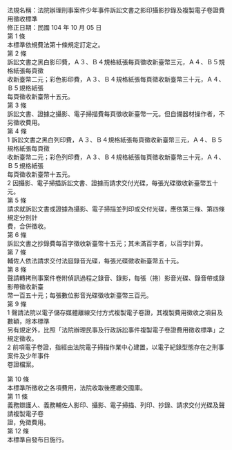 法規名稱：法院辦理刑事案件少年事件訴訟文書之影印攝影抄錄及複製電子卷證費用徵收標準  
修正日期：民國 104 年 10 月 05 日  
第 1 條  
本標準依規費法第十條規定訂定之。  
第 2 條  
訴訟文書之黑白影印費，Ａ３、Ｂ４規格紙張每頁徵收新臺幣三元，Ａ４、Ｂ５規格紙張每頁徵  
收新臺幣二元；彩色影印費，Ａ３、Ｂ４規格紙張每頁徵收新臺幣三十元，Ａ４、Ｂ５規格紙張  
每頁徵收新臺幣十五元。  
第 3 條  
訴訟文書、證據之攝影、電子掃描費每頁徵收新臺幣一元。但自備器材操作者，不另徵收費用。  
第 4 條  
1 訴訟文書之黑白列印費，Ａ３、Ｂ４規格紙張每頁徵收新臺幣三元，Ａ４、Ｂ５規格紙張每頁徵  
收新臺幣二元；彩色列印費，Ａ３、Ｂ４規格紙張每頁徵收新臺幣三十元，Ａ４、Ｂ５規格紙張  
每頁徵收新臺幣十五元。  
2 因攝影、電子掃描訴訟文書、證據而請求交付光碟，每張光碟徵收新臺幣五十元。  
第 5 條  
請求就訴訟文書或證據為攝影、電子掃描並列印或交付光碟，應依第三條、第四條規定分別計  
費，合併徵收。  
第 6 條  
訴訟文書之抄錄費每百字徵收新臺幣十五元；其未滿百字者，以百字計算。  
第 7 條  
輔佐人依法請求交付法庭錄音光碟，每張光碟徵收新臺幣五十元。  
第 8 條  
聲請轉拷刑事案件卷附偵訊過程之錄音、錄影，每張（捲）影音光碟、錄音帶或錄影帶徵收新臺  
幣一百五十元；每張數位影音光碟徵收新臺幣三百元。  
第 9 條  
1 聲請法院以電子儲存媒體離線交付方式複製電子卷證，其複製費用徵收之項目及數額，除本標準  
另有規定外，比照「法院辦理民事及行政訴訟事件複製電子卷證費用徵收標準」之規定徵收。  
2 前項電子卷證，指經由法院電子掃描作業中心建置，以電子紀錄型態存在之刑事案件及少年事件  
卷證檔案。  


第 10 條  
本標準所徵收之各項費用，法院收取後應繳交國庫。  
第 11 條  
義務辯護人、義務輔佐人影印、攝影、電子掃描、列印、抄錄、請求交付光碟及聲請複製電子卷  
證，免徵費用。  
第 12 條  
本標準自發布日施行。  


